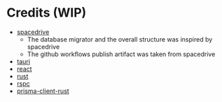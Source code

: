 # Credits (WIP)

-   [spacedrive](https://spacedrive.com)
    -   The database migrator and the overall structure was inspired by spacedrive
    -   The github workflows publish artifact was taken from spacedrive
-   [tauri](https://tauri.app)
-   [react](https://reactjs.org/)
-   [rust](https://www.rust-lang.org/)
-   [rspc](https://rspc.dev/)
-   [prisma-client-rust](https://prisma.brendonovich.dev/introduction)